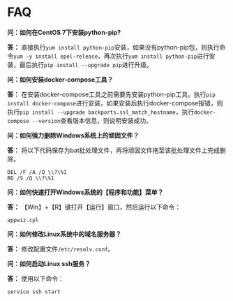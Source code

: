 # FAQ

**问：如何在CentOS 7下安装python-pip?**

**答：** 直接执行`yum install python-pip`安装，如果没有python-pip包，则执行命令`yum -y install epel-release`，再次执行`yum install python-pip`进行安装，最后执行`pip install --upgrade pip`进行升级。

**问：如何安装docker-compose工具？**

**答：** 在安装docker-compose工具之前需要先安装python-pip工具。执行`pip install docker-compose`进行安装，如果安装后执行docker-compose报错，则执行`pip install --upgrade backports.ssl_match_hostname`，执行`docker-compose --version`查看版本信息，则说明安装成功。

**问：如何强力删除Windows系统上的顽固文件？**

**答：** 将以下代码保存为bat批处理文件，再将顽固文件拖至该批处理文件上完成删除。

    DEL /F /A /Q \\?\%1
    RD /S /Q \\?\%1

**问：如何快速打开Windows系统的【程序和功能】菜单？**

**答：** 【Win】+【R】键打开【运行】窗口，然后运行以下命令：

    appwiz.cpl

**问：如何修改Linux系统中的域名服务器？**

**答：** 修改配置文件`/etc/resolv.conf`。

**问：如何启动Linux ssh服务？**

**答：** 使用以下命令：

    service ssh start
